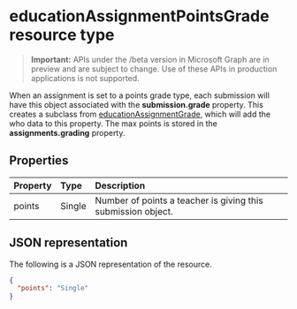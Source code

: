 # educationAssignmentPointsGrade resource type

> **Important:** APIs under the /beta version in Microsoft Graph are in preview and are subject to change. Use of these APIs in production applications is not supported.

When an assignment is set to a points grade type, each submission will have this object associated with the **submission.grade** property. This creates a subclass from [educationAssignmentGrade](educationassignmentgrade.md),
which will add the who data to this property. The max points is stored in the **assignments.grading** property.


## Properties
| Property	   | Type	|Description|
|:---------------|:--------|:----------|
|points|Single|Number of points a teacher is giving this submission object.|

## JSON representation

The following is a JSON representation of the resource.

<!-- {
  "blockType": "resource",
  "optionalProperties": [

  ],
  "@odata.type": "microsoft.graph.educationAssignmentPointsGrade"
}-->

```json
{
  "points": "Single"
}

```

<!-- uuid: 8fcb5dbc-d5aa-4681-8e31-b001d5168d79
2015-10-25 14:57:30 UTC -->
<!-- {
  "type": "#page.annotation",
  "description": "educationAssignmentPointsGrade resource",
  "keywords": "",
  "section": "documentation",
  "tocPath": ""
}-->